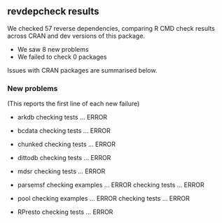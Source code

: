 ## revdepcheck results

We checked 57 reverse dependencies, comparing R CMD check results across CRAN and dev versions of this package.

 * We saw 8 new problems
 * We failed to check 0 packages

Issues with CRAN packages are summarised below.

### New problems
(This reports the first line of each new failure)

* arkdb
  checking tests ... ERROR

* bcdata
  checking tests ... ERROR

* chunked
  checking tests ... ERROR

* dittodb
  checking tests ... ERROR

* mdsr
  checking tests ... ERROR

* parsemsf
  checking examples ... ERROR
  checking tests ... ERROR

* pool
  checking examples ... ERROR
  checking tests ... ERROR

* RPresto
  checking tests ... ERROR

